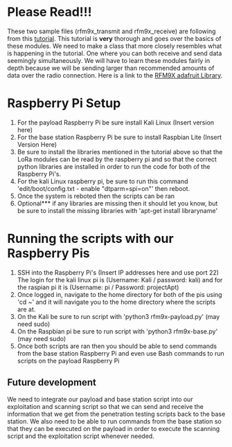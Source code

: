 # Please Read!!!
These two sample files (rfm9x_transmit and rfm9x_receive) are following from this [tutorial](https://learn.adafruit.com/lora-and-lorawan-radio-for-raspberry-pi/raspberry-pi-wiring). This tutorial is **very**
thorough and goes over the basics of these modules. We need to make a class that more closely resembles what is happening in the tutorial. One where you can both receive and send data seemingly simultaneously. We will have to learn these modules fairly in depth because we will be sending larger than recommended amounts of data over the radio connection. Here is a link to the [RFM9X adafruit Library](https://github.com/adafruit/Adafruit_CircuitPython_RFM9x).

# Raspberry Pi Setup
1) For the payload Raspberry Pi be sure install Kali Linux (Insert version here)  
2) For the base station Raspberry Pi be sure to install Raspbian Lite (Insert Version Here)  
3) Be sure to install the libraries mentioned in the tutorial above so that the LoRa modules can be read by the raspberry pi and so that the correct python libraries are installed in order to run the code for both of the Raspberry Pi's.  
4) For the kali Linux raspberry pi, be sure to run this command 'edit/boot/config.txt - enable "dtparm=spi=on"' then reboot.  
5) Once the system is reboted then the scripts can be ran  
6) Optional*** if any libraries are missing then it should let you know, but be sure to install the missing libraries with 'apt-get install libraryname'  

# Running the scripts with our Raspberry Pis
1) SSH into the Raspberry Pi's (Insert IP addresses here and use port 22) The login for the kali linux pi is (Username: Kali / password: kali) and for the raspian pi it is (Username: pi  / Password: projectApt)  
2) Once logged in, navigate to the home directory for both of the pis using 'cd ~' and it will navigate you to the home directory where the scripts are at.
3) On the Kali be sure to run script with 'python3 rfm9x-payload.py' (may need sudo)
4) On the Raspbian pi be sure to run script with 'python3 rfm9x-base.py' (may need sudo)
5) Once both scripts are ran then you should be able to send commands from the base station Raspberry Pi and even use Bash commands to run scripts on the payload Raspberry Pi


## Future development
We need to integrate our payload and base station script into our exploitation and scanning script so that we can send and receive the information that we get from the penetration testing scripts back to the base station. We also need to be able to run commands from the base station so that they can be executed on the payload in order to execute the scanning script and the exploitation script whenever needed.
